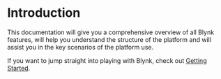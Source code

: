 # Introduction

This documentation will give you a comprehensive overview of all Blynk features, will help you understand the structure of the platform and will assist you in the key scenarios of the platform use.

If you want to jump straight into playing with Blynk, check out [Getting Started](web-dashboard/getting-started.md).  


